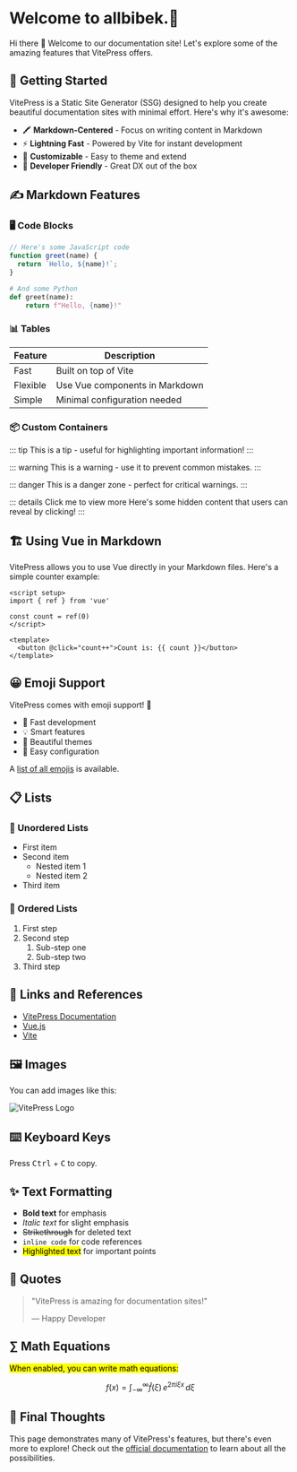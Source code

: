 # Welcome to <span class="title">allbibek.</span>🫥

Hi there 👋 Welcome to our documentation site! Let's explore some of the amazing features that VitePress offers.

## 🚀 Getting Started

VitePress is a Static Site Generator (SSG) designed to help you create beautiful documentation sites with minimal effort. Here's why it's awesome:

- 🖍 **Markdown-Centered** - Focus on writing content in Markdown
- ⚡ **Lightning Fast** - Powered by Vite for instant development
- 🎨 **Customizable** - Easy to theme and extend
- 🔧 **Developer Friendly** - Great DX out of the box

## ✍️ Markdown Features

### 🖥️ Code Blocks

```js
// Here's some JavaScript code
function greet(name) {
  return `Hello, ${name}!`;
}
```

```python
# And some Python
def greet(name):
    return f"Hello, {name}!"
```

### 📊 Tables

| Feature   | Description                      |
|-----------|----------------------------------|
| Fast      | Built on top of Vite            |
| Flexible  | Use Vue components in Markdown  |
| Simple    | Minimal configuration needed    |

### 📦 Custom Containers

::: tip
This is a tip - useful for highlighting important information!
:::

::: warning
This is a warning - use it to prevent common mistakes.
:::

::: danger
This is a danger zone - perfect for critical warnings.
:::

::: details Click me to view more
Here's some hidden content that users can reveal by clicking!
:::

## 🏗️ Using Vue in Markdown

VitePress allows you to use Vue directly in your Markdown files. Here's a simple counter example:

```vue
<script setup>
import { ref } from 'vue'

const count = ref(0)
</script>

<template>
  <button @click="count++">Count is: {{ count }}</button>
</template>
```

## 😀 Emoji Support

VitePress comes with emoji support! 🎉

- 🚀 Fast development
- 💡 Smart features
- 🎨 Beautiful themes
- 🔧 Easy configuration

A [list of all emojis](https://github.com/markdown-it/markdown-it-emoji/blob/master/lib/data/full.mjs) is available.

## 📋 Lists

### 🔹 Unordered Lists

- First item
- Second item
  - Nested item 1
  - Nested item 2
- Third item

### 🔢 Ordered Lists

1. First step
2. Second step
   1. Sub-step one
   2. Sub-step two
3. Third step

## 🔗 Links and References

- [VitePress Documentation](https://vitepress.dev/)
- [Vue.js](https://vuejs.org/)
- [Vite](https://vitejs.dev/)

## 🖼️ Images

You can add images like this:

![VitePress Logo](https://vitepress.dev/vitepress-logo-large.webp)

## ⌨️ Keyboard Keys

Press <kbd>Ctrl</kbd> + <kbd>C</kbd> to copy.

## ✨ Text Formatting

- **Bold text** for emphasis
- *Italic text* for slight emphasis
- ~~Strikethrough~~ for deleted text
- `inline code` for code references
- <mark>Highlighted text</mark> for important points

## 💬 Quotes

> "VitePress is amazing for documentation sites!"
> 
> — Happy Developer

## ∑ Math Equations

<!-- ```
$$
f(x) = \int_{-\infty}^\infty
    \hat f(\xi)\,e^{2 \pi i \xi x}
    \,d\xi
$$
``` -->
<mark>When enabled, you can write math equations:</mark>

$$
f(x) = \int_{-\infty}^\infty
    \hat f(\xi)\,e^{2 \pi i \xi x}
    \,d\xi
$$

## 🎯 Final Thoughts

This page demonstrates many of VitePress's features, but there's even more to explore! Check out the [official documentation](https://vitepress.dev/) to learn about all the possibilities.
